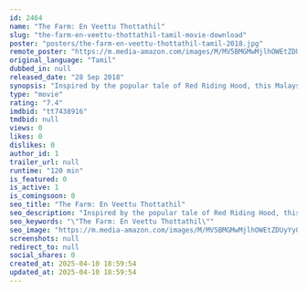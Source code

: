```yaml
---
id: 2464
name: "The Farm: En Veettu Thottathil"
slug: "the-farm-en-veettu-thottathil-tamil-movie-download"
poster: "posters/the-farm-en-veettu-thottathil-tamil-2018.jpg"
remote_poster: "https://m.media-amazon.com/images/M/MV5BMGMwMjlhOWEtZDUyYy00NTI3LWJiMzctNzZmYzNhM2EzMjNlXkEyXkFqcGdeQXVyMzYxOTQ3MDg@._V1_SX300.jpg"
original_language: "Tamil"
dubbed_in: null
released_date: "28 Sep 2018"
synopsis: "Inspired by the popular tale of Red Riding Hood, this Malaysian Tamil slasher film, which gives a dark twist to the story, tells of the painful journey of a girl."
type: "movie"
rating: "7.4"
imdbid: "tt7438916"
tmdbid: null
views: 0
likes: 0
dislikes: 0
author_id: 1
trailer_url: null
runtime: "120 min"
is_featured: 0
is_active: 1
is_comingsoon: 0
seo_title: "The Farm: En Veettu Thottathil"
seo_description: "Inspired by the popular tale of Red Riding Hood, this Malaysian Tamil slasher film, which gives a dark twist to the story, tells of the painful journey of a girl."
seo_keywords: "\"The Farm: En Veettu Thottathil\""
seo_image: "https://m.media-amazon.com/images/M/MV5BMGMwMjlhOWEtZDUyYy00NTI3LWJiMzctNzZmYzNhM2EzMjNlXkEyXkFqcGdeQXVyMzYxOTQ3MDg@._V1_SX300.jpg"
screenshots: null
redirect_to: null
social_shares: 0
created_at: 2025-04-10 18:59:54
updated_at: 2025-04-10 18:59:54
---
```


